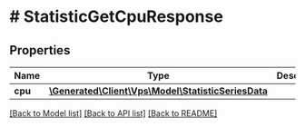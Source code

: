 # # StatisticGetCpuResponse

## Properties

Name | Type | Description | Notes
------------ | ------------- | ------------- | -------------
**cpu** | [**\Generated\Client\Vps\Model\StatisticSeriesData**](StatisticSeriesData.md) |  | [optional]

[[Back to Model list]](../../README.md#models) [[Back to API list]](../../README.md#endpoints) [[Back to README]](../../README.md)
